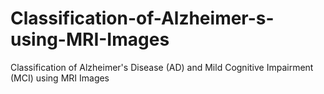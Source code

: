 # Classification-of-Alzheimer-s-using-MRI-Images
Classification of Alzheimer's Disease (AD) and Mild Cognitive Impairment (MCI) using MRI Images
